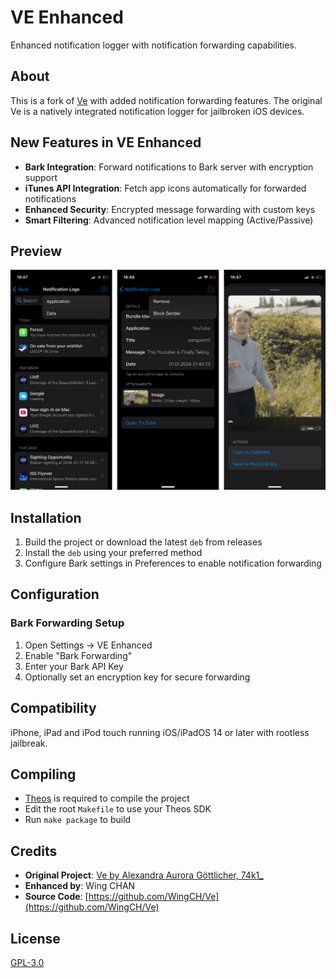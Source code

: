 # VE Enhanced
Enhanced notification logger with notification forwarding capabilities.

## About
This is a fork of [Ve](https://github.com/rrk567301/Ve) with added notification forwarding features. The original Ve is a natively integrated notification logger for jailbroken iOS devices.

## New Features in VE Enhanced
- **Bark Integration**: Forward notifications to Bark server with encryption support
- **iTunes API Integration**: Fetch app icons automatically for forwarded notifications
- **Enhanced Security**: Encrypted message forwarding with custom keys
- **Smart Filtering**: Advanced notification level mapping (Active/Passive)

## Preview
<img src="Preview.png" alt="Preview" />

## Installation
1. Build the project or download the latest `deb` from releases
2. Install the `deb` using your preferred method
3. Configure Bark settings in Preferences to enable notification forwarding

## Configuration
### Bark Forwarding Setup
1. Open Settings → VE Enhanced
2. Enable "Bark Forwarding" 
3. Enter your Bark API Key
4. Optionally set an encryption key for secure forwarding

## Compatibility
iPhone, iPad and iPod touch running iOS/iPadOS 14 or later with rootless jailbreak.

## Compiling
- [Theos](https://theos.dev/) is required to compile the project
- Edit the root `Makefile` to use your Theos SDK
- Run `make package` to build

## Credits
- **Original Project**: [Ve by Alexandra Aurora Göttlicher, 74k1_](https://github.com/rrk567301/Ve)
- **Enhanced by**: Wing CHAN
- **Source Code**: [https://github.com/WingCH/Ve](https://github.com/WingCH/Ve)

## License
[GPL-3.0](https://github.com/WingCH/Ve/blob/main/COPYING)
